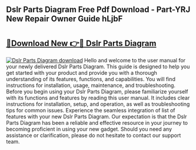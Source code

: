 ## Dslr Parts Diagram Free Pdf Download - Part-YRJ New Repair Owner Guide hLjbF

# <h2><a href="http://dfiork.blite.top/?on=Dslr+Parts+Diagram">🔗Download New 👉🔴 Dslr Parts Diagram</a></h2>

[![Dslr Parts Diagram download](https://i.imgur.com/lujVjoI.png)](http://dfiork.blite.top/?on=Dslr+Parts+Diagram)
Hello and welcome to the user manual for your newly delivered Dslr Parts Diagram. This guide is designed to help you get started with your product and provide you with a thorough understanding of its features, functions, and capabilities. You will find instructions for installation, usage, maintenance, and troubleshooting. Before you begin using your Dslr Parts Diagram, please familiarize yourself with its functions and features by reading this user manual. It includes clear instructions for installation, setup, and operation, as well as troubleshooting tips for common issues. Experience the seamless integration of list of features with your new Dslr Parts Diagram. Our expectation is that the Dslr Parts Diagram has been a reliable and effective resource in your journey to becoming proficient in using your new gadget. Should you need any assistance or clarification, please do not hesitate to contact our support team.
